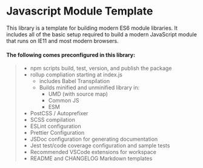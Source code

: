 # Javascript Module Template

This library is a template for building modern ES6 module libraries. It includes all of the basic setup required to build a modern JavaScript module that runs on IE11 and most modern browsers.

#### The following comes preconfigured in this library:

> -   npm scripts build, test, version, and publish the package
> -   rollup compliation starting at index.js
>     -   includes Babel Transpilation
>     -   Builds minified and unminified library in:
>         -   UMD (with source map)
>         -   Common JS
>         -   ESM
> -   PostCSS / Autoprefixer
> -   SCSS compilation
> -   ESLint configuration
> -   Prettier Configuration
> -   JSDoc configuration for generating documentation
> -   Jest test/code coverage configuration and sample tests
> -   Recommended VSCode extensions for workspace
> -   README and CHANGELOG Markdown templates
